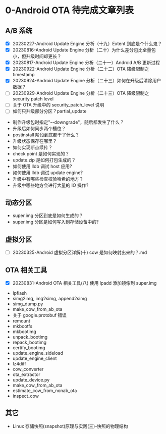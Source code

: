 # 0-Android OTA 待完成文章列表



## A/B 系统

- [x] 20230227-Android Update Engine 分析（十九）Extent 到底是个什么鬼？
- [x] 20230816-Android Update Engine 分析（二十）为什么差分包比全量包小，但升级时间却更长？
- [x] 20230817-Android Update Engine 分析（二十一）Android A/B 更新过程
- [x] 20230922-Android Update Engine 分析（二十二）OTA 降级限制之 timestamp
- [x] 20230924-Android Update Engine 分析（二十三）如何在升级后清除用户数据？
- [ ] 20230929-Android Update Engine 分析（二十三）OTA 降级限制之 security patch level
- [ ] 关于 OTA 升级中的 security_patch_level 说明
- [ ] 如何只升级部分分区？partial_update
- 制作升级包时指定"--downgrade"，随后都发生了什么？
- 升级后如何同步两个槽位？
- postinstall 阶段到底都干了什么？
- 升级状态保存在哪里？
- 如何实现断点续传？
- check point 是如何实现的？
- update.zip 是如何打包生成的？
- 如何使用 lldb 调试 host 应用?
- 如何使用 lldb 调试 update engine?
- 升级中有哪些检查校验哈希的地方？
- 升级中哪些地方会进行大量的 IO 操作?

## 动态分区

- super.img 分区到底是如何生成的？
- super.img 分区是如何写入到存储设备中的?



## 虚拟分区

- [ ] 20230325-Android 虚拟分区详解(十) cow 是如何映射出来的？.md



## OTA 相关工具

- [x] 20230831-Android OTA 相关工具(八) 使用 lpadd 添加镜像到 super.img
- lpflash
- simg2img, img2simg, append2simg
- simg_dump.py
- make_cow_from_ab_ota
- 关于 google.protobuf 错误
- remount
- mkbootfs
- mkbootimg
- unpack_bootimg
- repack_bootimg
- certify_bootimg
- update_engine_sideload
- update_engine_client
- lz4diff
- cow_converter
- ota_extractor
- update_device.py
- make_cow_from_ab_ota
- estimate_cow_from_nonab_ota
- inspect_cow



## 其它

- Linux 存储快照(snapshot)原理与实践(三)-快照的物理结构

